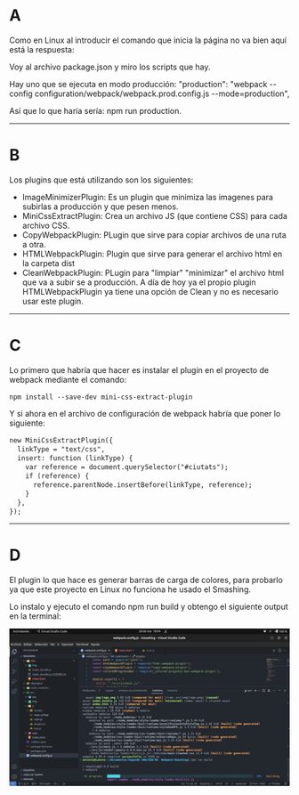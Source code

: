 # A

Como en Linux al introducir el comando que inicia la página no va bien aquí está la respuesta:

Voy al archivo package.json y miro los scripts que hay.

Hay uno que se ejecuta en modo producción: "production": "webpack --config configuration/webpack/webpack.prod.config.js --mode=production",

Así que lo que haría sería: npm run production.

---

# B

Los plugins que está utilizando son los siguientes:

- ImageMinimizerPlugin: Es un plugin que minimiza las imagenes para subirlas a producción y que pesen menos.
- MiniCssExtractPlugin: Crea un archivo JS (que contiene CSS) para cada archivo CSS.
- CopyWebpackPlugin: PLugin que sirve para copiar archivos de una ruta a otra.
- HTMLWebpackPlugin: Plugin que sirve para generar el archivo html en la carpeta dist
- CleanWebpackPlugin: PLugin para "limpiar" "minimizar" el archivo html que va a subir se a producción. A día de hoy ya el propio plugin HTMLWebpackPlugin ya tiene una opción de Clean y no es necesario usar este plugin.

---

# C

Lo primero que habría que hacer es instalar el plugin en el proyecto de webpack mediante el comando:

~~~
npm install --save-dev mini-css-extract-plugin
~~~

Y si ahora en el archivo de configuración de webpack habría que poner lo siguiente:

~~~
new MiniCssExtractPlugin({
  linkType = "text/css",
  insert: function (linkType) {
    var reference = document.querySelector("#ciutats");
    if (reference) {
      reference.parentNode.insertBefore(linkType, reference);
    }
  },
});
~~~

---

# D

El plugin lo que hace es generar barras de carga de colores, para probarlo ya que este proyecto en Linux no funciona he usado el Smashing.

Lo instalo y ejecuto el comando npm run build y obtengo el siguiente output en la terminal:

![D](Screenshot/D.png)